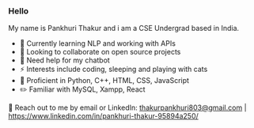 ### Hello
My name is Pankhuri Thakur and i am a CSE Undergrad based in India.

- 🌱 Currently learning NLP and working with APIs
- 👯 Looking to collaborate on open source projects
- 🤔 Need help for my chatbot
- ⚡ Interests include coding, sleeping and playing with cats
- 🧠 Proficient in Python, C++, HTML, CSS, JavaScript
- ✏️ Familiar with MySQL, Xampp, React

💬 Reach out to me by email or LinkedIn: thakurpankhuri803@gmail.com | https://www.linkedin.com/in/pankhuri-thakur-95894a250/ 
<!--
**punz321/punz321** is a ✨ _special_ ✨ repository because its `README.md` (this file) appears on your GitHub profile.

Here are some ideas to get you started:

- 🔭 I’m currently working on ..

-  Ask me about ...
- 📫 How to reach me: ...

-  Fun fact: ...
-->
